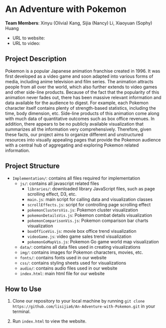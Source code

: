# An Adventure with Pokemon

**Team Members**: Xinyu (Olivia) Kang, Sijia (Nancy) Li, Xiaoyuan (Sophy) Huang

* URL to website: 
* URL to video: 

## Project Description
Pokemon is a popular Japanese animation franchise created in 1996. It was first developed as a video game and soon adapted into various forms of media, including anime television and film series. The animation attracts people from all over the world, which also further extends to video games and other side-line products. Because of the fact that the popularity of this animation never fades out, there has been massive relevant information and data available for the audience to digest. For example, each Pokemon character itself contains plenty of strength-based statistics, including the time, body dimension, etc. Side-line products of this animation come along with much data of quantitative outcomes such as box office revenues. In addition, there appears to be no publicly available visualization that summarizes all the information very comprehensively. Therefore, given these facts, our project aims to organize different and unstructured resources into visually appealing pages that provide the Pokemon audience with a central hub of aggregating and exploring Pokemon related information.

## Project Structure
- `Implementation/`: contains all files required for implementation
  - `js/`: contains all javascript related files 
    - `libraries/`: downloaded library JavaScript files, such as page scrolling effect, D3, etc.
    - `main.js`: main script for calling data and visualization classes
    - `scrollEffects.js`: script for controlling page scrolling effect
    - `pokemonClustersVis.js`: Pokemon cluster visualization
    - `pokemonDetailsVis.js`: Pokemon combat details visualization
    - `pokemonComparisonVis.js`: Pokemon comparison bar charts visualization
    - `boxOfficeVis.js`: movie box office trend visualization
    - `videoGame.js`: video game sales trend visualization
    - `pokemonGoMapVis.js`: Pokemon Go game world map visualization
  - `data/`: contains all data files used in creating visualizations
  - `img/`: contains images for Pokemon characters, movies, etc.
  - `fonts/`: contains fonts used in our website
  - `css/`: contains styling sheets used for visualizations
  - `audio/`: contains audio files used in our website
  - `index.html`: main html file for our website
  
## How to Use
1. Clone our repository to your local machine by running
`git clone https://github.com/lisijia6/An-Adventure-with-Pokemon.git` in your terminal.

2. Run `index.html` to view the website.
